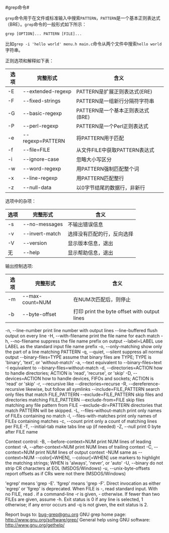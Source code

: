 #grep命令#

`grep`命令用于在文件或标准输入中搜索`PATTERN`，`PATTERN`是一个基本正则表达式（BRE）。`grep`命令的一般形式如下所示：

```
grep [OPTION]... PATTERN [FILE]...
```

比如`grep -i 'hello world' menu.h main.c`命令从两个文件中搜索`hello world`字符串。

正则选项和解释如下表：

| 选项 | 完整形式|       含义       |
|-----|--------|-----------------|
|-E   | --extended-regexp | PATTERN是扩展正则表达式(ERE)|
|-F   | --fixed-strings | PATTERN是一组新行分隔符字符串 |
|-G   | --basic-regexp | PATTERN是一个基本正则表达式(BRE)|
|-P   | --perl-regexp | PATTERN是一个Perl正则表达式 |
|-e   | --regexp=PATTERN | 将PATTERN用于匹配 |
|-f   | --file=FILE | 从文件FILE中获取PATTERN表达式 |
|-i   | --ignore-case | 忽略大小写区分     |
|-w   | --word-regexp | 用PATTERN强制匹配整个词 |
|-x   | --line-regexp | 用PATTERN匹配整行 |
|-z   | --null-data | 以0字节结尾的数据行，非新行 |

选项中的杂项：

| 选项 | 完整形式|       含义       |
|-----|--------|------------------|
|-s   | --no-messages | 不输出错误信息 |
|-v   | --invert-match| 选择没有匹配的行，反向选择|
|-V   | --version  | 显示版本信息，退出 |
|无    | --help    | 显示帮助信息，退出 |

输出控制选项:

| 选项 | 完整形式|       含义       |
|-----|--------|------------------|
|-m   | --max-count=NUM | 在NUM次匹配后，则停止|
|-b   | --byte-offset | 打印        print the byte offset with output lines
  -n, --line-number         print line number with output lines
      --line-buffered       flush output on every line
  -H, --with-filename       print the file name for each match
  -h, --no-filename         suppress the file name prefix on output
      --label=LABEL         use LABEL as the standard input file name prefix
  -o, --only-matching       show only the part of a line matching PATTERN
  -q, --quiet, --silent     suppress all normal output
      --binary-files=TYPE   assume that binary files are TYPE;
                            TYPE is 'binary', 'text', or 'without-match'
  -a, --text                equivalent to --binary-files=text
  -I                        equivalent to --binary-files=without-match
  -d, --directories=ACTION  how to handle directories;
                            ACTION is 'read', 'recurse', or 'skip'
  -D, --devices=ACTION      how to handle devices, FIFOs and sockets;
                            ACTION is 'read' or 'skip'
  -r, --recursive           like --directories=recurse
  -R, --dereference-recursive  likewise, but follow all symlinks
      --include=FILE_PATTERN  search only files that match FILE_PATTERN
      --exclude=FILE_PATTERN  skip files and directories matching FILE_PATTERN
      --exclude-from=FILE   skip files matching any file pattern from FILE
      --exclude-dir=PATTERN  directories that match PATTERN will be skipped.
  -L, --files-without-match  print only names of FILEs containing no match
  -l, --files-with-matches  print only names of FILEs containing matches
  -c, --count               print only a count of matching lines per FILE
  -T, --initial-tab         make tabs line up (if needed)
  -Z, --null                print 0 byte after FILE name

Context control:
  -B, --before-context=NUM  print NUM lines of leading context
  -A, --after-context=NUM   print NUM lines of trailing context
  -C, --context=NUM         print NUM lines of output context
  -NUM                      same as --context=NUM
      --color[=WHEN],
      --colour[=WHEN]       use markers to highlight the matching strings;
                            WHEN is 'always', 'never', or 'auto'
  -U, --binary              do not strip CR characters at EOL (MSDOS/Windows)
  -u, --unix-byte-offsets   report offsets as if CRs were not there
                            (MSDOS/Windows)

'egrep' means 'grep -E'.  'fgrep' means 'grep -F'.
Direct invocation as either 'egrep' or 'fgrep' is deprecated.
When FILE is -, read standard input.  With no FILE, read . if a command-line
-r is given, - otherwise.  If fewer than two FILEs are given, assume -h.
Exit status is 0 if any line is selected, 1 otherwise;
if any error occurs and -q is not given, the exit status is 2.

Report bugs to: bug-grep@gnu.org
GNU grep home page: <http://www.gnu.org/software/grep/>
General help using GNU software: <http://www.gnu.org/gethelp/>